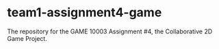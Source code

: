 # team1-assignment4-game
The repository for the GAME 10003 Assignment #4, the Collaborative 2D Game Project. 
